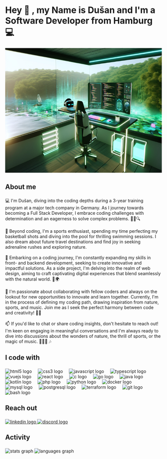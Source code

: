 <h1 align="left">Hey 👋 , my Name is Dušan and I'm a Software Developer from Hamburg 💻</h1>

###

<div align="center">
  <img height="400" src="https://github.com/giovannini96/giovannini96/blob/main/src/futureRoom.jpeg?raw=true"  />
</div>

###

<h2 align="left">About me</h2>

###

<p align="left">💻 I'm Dušan, diving into the coding depths during a 3-year training program at a major tech company in Germany. As I journey towards becoming a Full Stack Developer, I embrace coding challenges with determination and an eagerness to solve complex problems. 🚀💡🔍<br><br>🏀 Beyond coding, I'm a sports enthusiast, spending my time perfecting my basketball shots and diving into the pool for thrilling swimming sessions. I also dream about future travel destinations and find joy in seeking adrenaline rushes and exploring nature.<br><br>🌱 Embarking on a coding journey, I'm constantly expanding my skills in front- and backend development, seeking to create innovative and impactful solutions. As a side project, I'm delving into the realm of web design, aiming to craft captivating digital experiences that blend seamlessly with the natural world. 🌿🌍<br><br>💞️ I'm passionate about collaborating with fellow coders and always on the lookout for new opportunities to innovate and learn together. Currently, I'm in the process of defining my coding path, drawing inspiration from nature, sports, and music. Join me as I seek the perfect harmony between code and creativity! 🌟🎵<br><br>📫 If you'd like to chat or share coding insights, don't hesitate to reach out! I'm keen on engaging in meaningful conversations and I'm always ready to dive into discussions about the wonders of nature, the thrill of sports, or the magic of music. 🌳🏊‍♂️ 🎶</p>

###

<h2 align="left">I code with</h2>

###

<div align="left">
  <img src="https://cdn.jsdelivr.net/gh/devicons/devicon/icons/html5/html5-original.svg" height="40" alt="html5 logo"  />
  <img width="12" />
  <img src="https://cdn.jsdelivr.net/gh/devicons/devicon/icons/css3/css3-original.svg" height="40" alt="css3 logo"  />
  <img width="12" />
  <img src="https://cdn.jsdelivr.net/gh/devicons/devicon/icons/javascript/javascript-original.svg" height="40" alt="javascript logo"  />
  <img width="12" />
  <img src="https://cdn.jsdelivr.net/gh/devicons/devicon/icons/typescript/typescript-original.svg" height="40" alt="typescript logo"  />
  <img width="12" />
  <img src="https://cdn.jsdelivr.net/gh/devicons/devicon/icons/vuejs/vuejs-original.svg" height="40" alt="vuejs logo"  />
  <img width="12" />
  <img src="https://cdn.jsdelivr.net/gh/devicons/devicon/icons/react/react-original.svg" height="40" alt="react logo"  />
  <img width="12" />
  <img src="https://cdn.jsdelivr.net/gh/devicons/devicon/icons/c/c-original.svg" height="40" alt="c logo"  />
  <img width="12" />
  <img src="https://cdn.jsdelivr.net/gh/devicons/devicon/icons/go/go-original.svg" height="40" alt="go logo"  />
  <img width="12" />
  <img src="https://cdn.jsdelivr.net/gh/devicons/devicon/icons/java/java-original.svg" height="40" alt="java logo"  />
  <img width="12" />
  <img src="https://cdn.jsdelivr.net/gh/devicons/devicon/icons/kotlin/kotlin-original.svg" height="40" alt="kotlin logo"  />
  <img width="12" />
  <img src="https://cdn.jsdelivr.net/gh/devicons/devicon/icons/php/php-original.svg" height="40" alt="php logo"  />
  <img width="12" />
  <img src="https://cdn.jsdelivr.net/gh/devicons/devicon/icons/python/python-original.svg" height="40" alt="python logo"  />
  <img width="12" />
  <img src="https://cdn.jsdelivr.net/gh/devicons/devicon/icons/docker/docker-original.svg" height="40" alt="docker logo"  />
  <img width="12" />
  <img src="https://cdn.jsdelivr.net/gh/devicons/devicon/icons/mysql/mysql-original.svg" height="40" alt="mysql logo"  />
  <img width="12" />
  <img src="https://cdn.jsdelivr.net/gh/devicons/devicon/icons/postgresql/postgresql-original.svg" height="40" alt="postgresql logo"  />
  <img width="12" />
  <img src="https://cdn.jsdelivr.net/gh/devicons/devicon/icons/terraform/terraform-original.svg" height="40" alt="terraform logo"  />
  <img width="12" />
  <img src="https://cdn.jsdelivr.net/gh/devicons/devicon/icons/git/git-original.svg" height="40" alt="git logo"  />
  <img width="12" />
  <img src="https://cdn.jsdelivr.net/gh/devicons/devicon/icons/bash/bash-original.svg" height="40" alt="bash logo"  />
</div>

###

<h2 align="left">Reach out</h2>

###

<div align="left">
  <a href="https://www.linkedin.com/in/dusan-ivancic-42344117a?utm_source=share&utm_campaign=share_via&utm_content=profile&utm_medium=ios_app" target="_blank">
    <img src="https://img.shields.io/static/v1?message=LinkedIn&logo=linkedin&label=&color=0077B5&logoColor=white&labelColor=&style=for-the-badge" height="40" alt="linkedin logo"  />
  </a>
  <a href="discordapp.com/users/559488062065868849" target="_blank">
    <img src="https://img.shields.io/static/v1?message=Discord&logo=discord&label=&color=7289DA&logoColor=white&labelColor=&style=for-the-badge" height="40" alt="discord logo"  />
  </a>
</div>

###

<h2 align="left">Activity</h2>

###

<div align="left">
  <img src="https://github-readme-stats.vercel.app/api?username=giovannini96&hide_title=true&hide_rank=false&show_icons=true&include_all_commits=true&count_private=true&disable_animations=false&theme=vue-dark&locale=en&hide_border=true&order=1" height="150" alt="stats graph"  />
  <img src="https://github-readme-stats.vercel.app/api/top-langs?username=giovannini96&locale=en&hide_title=false&layout=compact&card_width=320&langs_count=10&theme=vue-dark&hide_border=true&order=2" height="150" alt="languages graph"  />
</div>

###
